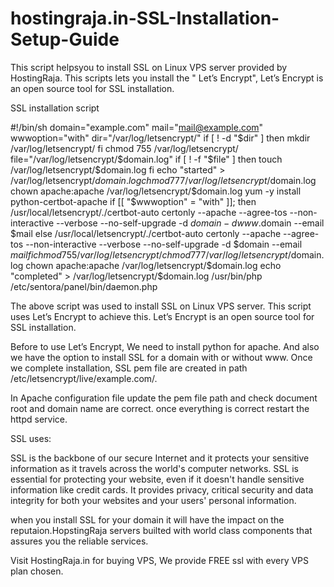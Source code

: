 # hostingraja.in-SSL-Installation-Setup-Guide
This script helpsyou to install SSL on Linux VPS server provided by HostingRaja.  This scripts lets  you install the " Let’s Encrypt", Let’s Encrypt is an open source tool for SSL installation.


SSL installation script 


#!/bin/sh
domain="example.com"
mail="mail@example.com"
wwwoption="with"
dir="/var/log/letsencrypt/"
if [ ! -d "$dir" ]
then
        mkdir /var/log/letsencrypt/
fi
chmod 755 /var/log/letsencrypt/
file="/var/log/letsencrypt/$domain.log"
if [ ! -f "$file" ]
then
        touch /var/log/letsencrypt/$domain.log
fi
echo "started" > /var/log/letsencrypt/$domain.log
chmod 777 /var/log/letsencrypt/$domain.log
chown apache:apache /var/log/letsencrypt/$domain.log
yum -y install python-certbot-apache
if  [[ "$wwwoption" = "with" ]]; then
/usr/local/letsencrypt/./certbot-auto certonly --apache --agree-tos --non-interactive --verbose --no-self-upgrade -d $domain -d www.$domain --email $mail
else
/usr/local/letsencrypt/./certbot-auto certonly --apache --agree-tos --non-interactive --verbose --no-self-upgrade -d $domain --email $mail
fi
chmod 755 /var/log/letsencrypt/
chmod 777 /var/log/letsencrypt/$domain.log
chown apache:apache /var/log/letsencrypt/$domain.log
echo "completed" > /var/log/letsencrypt/$domain.log
/usr/bin/php /etc/sentora/panel/bin/daemon.php


The above script was used to install SSL on Linux VPS server.  This script uses Let’s Encrypt to achieve this. Let’s Encrypt is an open source tool for SSL installation.


Before to use Let’s Encrypt,  We need to install python for apache. And also we have the option to install SSL for a domain with or without www. Once we complete installation, SSL pem file are created in path /etc/letsencrypt/live/example.com/.


In Apache configuration file update the pem file path and check document root and domain name are correct.  once everything is  correct restart the httpd service.

SSL uses:

SSL is the backbone of our secure Internet and it protects your sensitive information as it travels across the world's computer networks. SSL is essential for protecting your website, even if it doesn't handle sensitive information like credit cards. It provides privacy, critical security and data integrity for both your websites and your users' personal information.

when you install SSL for your domain it will have the impact on the reputaion.HopstingRaja servers builted with world class components that assures you the reliable services.

Visit HostingRaja.in for buying VPS, We provide FREE ssl with every VPS plan chosen.
